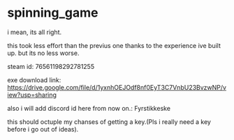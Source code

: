 # spinning_game
i mean, its all right.

this took less effort than the previus one thanks to the experience ive built up. but its no less worse.

steam id: 76561198292781255

exe download link: https://drive.google.com/file/d/1yxnhOEJOdf8nf0EyT3C7VnbU23BvzwNP/view?usp=sharing

also i will add discord id here from now on.: Fyrstikkeske

this should octuple my chanses of getting a key.(Pls i really need a key before i go out of ideas).
